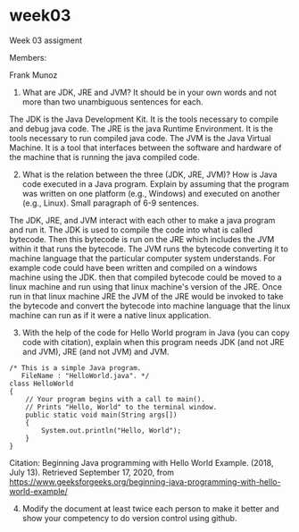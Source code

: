 # week03
Week 03 assigment

Members:

Frank Munoz

1. What are JDK, JRE and JVM? It should be in your own words and not more than two unambiguous sentences for each.

The JDK is the Java Development Kit. It is the tools necessary to compile and debug java code.
The JRE is the java Runtime Environment. It is the tools necessary to run compiled java code.
The JVM is the Java Virtual Machine. It is a tool that interfaces between the software and hardware of the machine that is running the java compiled code.

2. What is the relation between the three (JDK, JRE, JVM)? How is Java code executed in a Java program. Explain by assuming that the program was written on one platform (e.g., Windows) and executed on another (e.g., Linux). Small paragraph of 6-9 sentences.

The JDK, JRE, and JVM interact with each other to make a java program and run it. The JDK is used to compile the code into what is called bytecode. Then this bytecode is run on the JRE which includes the JVM within it that runs the bytecode. The JVM runs the bytecode converting it to machine language that the particular computer system understands. For example code could have been written and compiled on a windows machine using the JDK. then that compiled bytecode could be moved to a linux machine and run using that linux machine's version of the JRE. Once run in that linux machine JRE the JVM of the JRE would be invoked to take the bytecode and convert the bytecode into machine language that the linux machine can run as if it were a native linux application.

3. With the help of the code for Hello World program in Java (you can copy code with citation), explain when this program needs JDK (and not JRE and JVM), JRE (and not JVM) and JVM.

```
/* This is a simple Java program. 
   FileName : "HelloWorld.java". */
class HelloWorld 
{ 
    // Your program begins with a call to main(). 
    // Prints "Hello, World" to the terminal window. 
    public static void main(String args[]) 
    { 
        System.out.println("Hello, World"); 
    } 
} 
```
Citation:
Beginning Java programming with Hello World Example. (2018, July 13). Retrieved September 17, 2020, from https://www.geeksforgeeks.org/beginning-java-programming-with-hello-world-example/


4. Modify the document at least twice each person to make it better and show your competency to do version control using github.






